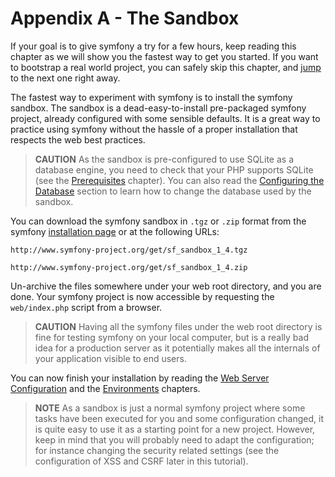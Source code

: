 ﻿Appendix A - The Sandbox
========================

If your goal is to give symfony a try for a few hours, keep reading this
chapter as we will show you the fastest way to get you started. If you want to
bootstrap a real world project, you can safely skip this chapter, and
[jump](03-Symfony-Installation#chapter_03) to the next one right away.

The fastest way to experiment with symfony is to install the symfony sandbox.
The sandbox is a dead-easy-to-install pre-packaged symfony project, already
configured with some sensible defaults. It is a great way to practice using
symfony without the hassle of a proper installation that respects the web best
practices.

>**CAUTION**
>As the sandbox is pre-configured to use SQLite as a database
>engine, you need to check that your PHP supports SQLite (see the
>[Prerequisites](02-Prerequisites#chapter_02) chapter). You can also
>read the [Configuring the Database](04-Project-Setup#chapter_04_configuring_the_database)
>section to learn how to change the database used by the sandbox.

You can download the symfony sandbox in `.tgz` or `.zip` format from the
symfony [installation page](http://www.symfony-project.org/installation/1_4)
or at the following URLs:

    http://www.symfony-project.org/get/sf_sandbox_1_4.tgz

    http://www.symfony-project.org/get/sf_sandbox_1_4.zip

Un-archive the files somewhere under your web root directory, and you are
done. Your symfony project is now accessible by requesting the `web/index.php`
script from a browser.

>**CAUTION**
>Having all the symfony files under the web root directory is fine for
>testing symfony on your local computer, but is a really bad idea for
>a production server as it potentially makes all the internals of your
>application visible to end users.

You can now finish your installation by reading the
[Web Server Configuration](05-Web-Server-Configuration#chapter_05)
and the [Environments](06-Environments#chapter_06) chapters.

>**NOTE**
>As a sandbox is just a normal symfony project where some tasks have
>been executed for you and some configuration changed, it is quite
>easy to use it as a starting point for a new project. However, keep in mind
>that you will probably need to adapt the configuration; for instance
>changing the security related settings (see the configuration of XSS
>and CSRF later in this tutorial).
